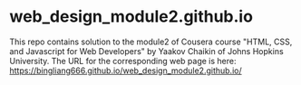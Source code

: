 # web_design_module2.github.io
This repo contains solution to the module2 of Cousera course "HTML, CSS, and Javascript for Web Developers" by Yaakov Chaikin of Johns Hopkins University.
The URL for the corresponding web page is here: https://bingliang666.github.io/web_design_module2.github.io/
